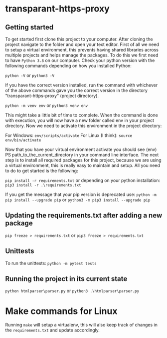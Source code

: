 # transparant-https-proxy

## Getting started
To get started first clone this project to your computer.
After cloning the project navigate to the folder and open your text editor.
First of all we need to setup a virtual environment, this prevents having shared libraries across multiple projects
and helps manage the packages. To do this we first need to have `Python 3.8` on our computer.
Check your python version with the following commands depending on how you installed Python:

`python -V`
or
`python3 -V`

If you have the correct version installed, run the command with whichever of the above commands gave you the correct version in the directory "transparant-https-proxy" (project directory).

`python -m venv env`
or
`python3 venv env`

This might take a little bit of time to complete. When the command is done with execution, you will now have a new folder called env in your project directory. Now we need to activate this environment in the project directory:

For Windows:
`env/scripts/activate`
For Linux (I think):
`source env/bin/activate`

Now that you have your virtual environment activate you should see (env) PS path_to_the_current_directory in your command line interface. The next step is to install all required packages for this project, because we are using a virtual environment, this is really easy to maintain and setup. All you need to do to get started is the following:

`pip install -r requirements.txt`
or depending on your python installation:
`pip3 install -r .\requirements.txt`

If you get the message that your pip version is deprecated use:
`python -m pip install --upgrade pip`
or
`python3 -m pip3 install --upgrade pip`

## Updating the requirements.txt after adding a new package
`pip freeze > requirements.txt`
or
`pip3 freeze > requirements.txt`

## Unittests
To run the unittests:
`python -m pytest tests`

## Running the project in its current state
`python htmlparser\parser.py`
or
`python3 .\htmlparser\parser.py`

# Make commands for Linux
Running `make` will setup a virtualenv, this will also keep track of changes in the `requirements.txt` and update accordingly.